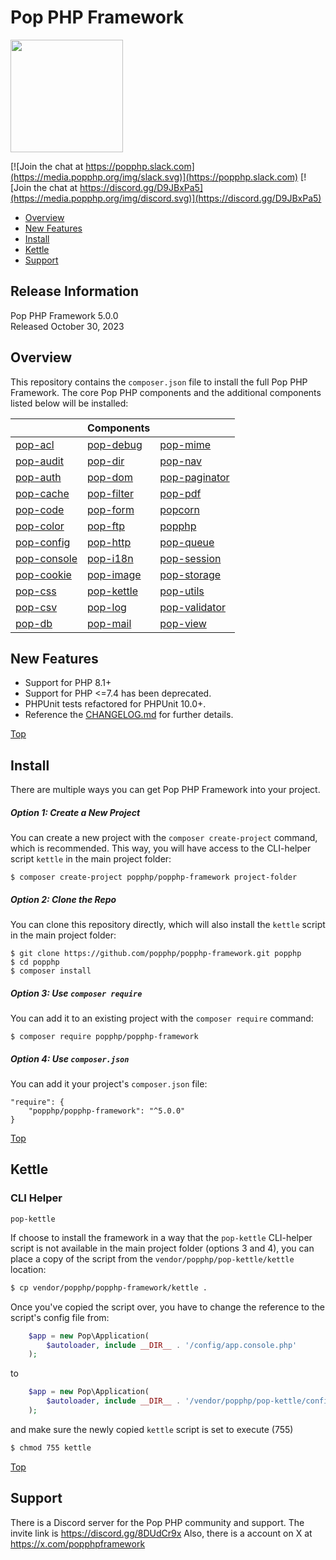 Pop PHP Framework
=================

<img src="http://www.popphp.org/assets/img/pop-php-logo.png" width="180" height="180" />

[![Join the chat at https://popphp.slack.com](https://media.popphp.org/img/slack.svg)](https://popphp.slack.com)
[![Join the chat at https://discord.gg/D9JBxPa5](https://media.popphp.org/img/discord.svg)](https://discord.gg/D9JBxPa5)

* [Overview](#overview)
* [New Features](#new-features)
* [Install](#install)
* [Kettle](#kettle)
* [Support](#support)

Release Information
-------------------
Pop PHP Framework 5.0.0  
Released October 30, 2023

Overview
--------
This repository contains the `composer.json` file to install the full Pop PHP Framework.
The core Pop PHP components and the additional components listed below will be installed:

|                                                      | Components                                         |                                                          |
|------------------------------------------------------|----------------------------------------------------|----------------------------------------------------------|
| [pop-acl](https://github.com/popphp/pop-acl)         | [pop-debug](https://github.com/popphp/pop-debug)   | [pop-mime](https://github.com/popphp/pop-mime)           |
| [pop-audit](https://github.com/popphp/pop-audit)     | [pop-dir](https://github.com/popphp/pop-dir)       | [pop-nav](https://github.com/popphp/pop-nav)             |
| [pop-auth](https://github.com/popphp/pop-auth)       | [pop-dom](https://github.com/popphp/pop-dom)       | [pop-paginator](https://github.com/popphp/pop-paginator) |
| [pop-cache](https://github.com/popphp/pop-cache)     | [pop-filter](https://github.com/popphp/pop-filter) | [pop-pdf](https://github.com/popphp/pop-pdf)             |
| [pop-code](https://github.com/popphp/pop-code)       | [pop-form](https://github.com/popphp/pop-form)     | [popcorn](https://github.com/popphp/popcorn)             |
| [pop-color](https://github.com/popphp/pop-color)     | [pop-ftp](https://github.com/popphp/pop-ftp)       | [popphp](https://github.com/popphp/popphp)               |
| [pop-config](https://github.com/popphp/pop-config)   | [pop-http](https://github.com/popphp/pop-http)     | [pop-queue](https://github.com/popphp/pop-queue)         |
| [pop-console](https://github.com/popphp/pop-console) | [pop-i18n](https://github.com/popphp/pop-i18n)     | [pop-session](https://github.com/popphp/pop-session)     |
| [pop-cookie](https://github.com/popphp/pop-cookie)   | [pop-image](https://github.com/popphp/pop-image)   | [pop-storage](https://github.com/popphp/pop-storage)     |
| [pop-css](https://github.com/popphp/pop-css)         | [pop-kettle](https://github.com/popphp/pop-kettle) | [pop-utils](https://github.com/popphp/pop-utils)         |
| [pop-csv](https://github.com/popphp/pop-csv)         | [pop-log](https://github.com/popphp/pop-log)       | [pop-validator](https://github.com/popphp/pop-validator) |
| [pop-db](https://github.com/popphp/pop-db)           | [pop-mail](https://github.com/popphp/pop-mail)     | [pop-view](https://github.com/popphp/pop-view)           |

New Features
------------
* Support for PHP 8.1+
* Support for PHP <=7.4 has been deprecated.
* PHPUnit tests refactored for PHPUnit 10.0+.
* Reference the [CHANGELOG.md](https://github.com/popphp/popphp-framework/blob/v5/CHANGELOG.md) for further details.

[Top](#pop-php-framework)

Install
-------
There are multiple ways you can get Pop PHP Framework into your project.

##### Option 1: Create a New Project

You can create a new project with the `composer create-project` command, which is recommended.
This way, you will have access to the CLI-helper script `kettle` in the main project folder:

```console
$ composer create-project popphp/popphp-framework project-folder
```

##### Option 2: Clone the Repo

You can clone this repository directly, which will also install the `kettle` script
in the main project folder:

```console
$ git clone https://github.com/popphp/popphp-framework.git popphp
$ cd popphp
$ composer install
```

##### Option 3: Use `composer require`

You can add it to an existing project with the `composer require` command:

```console
$ composer require popphp/popphp-framework
```

##### Option 4: Use `composer.json`

You can add it your project's `composer.json` file:

    "require": {
        "popphp/popphp-framework": "^5.0.0"
    }


[Top](#pop-php-framework)

Kettle
------

### CLI Helper

`pop-kettle`

If choose to install the framework in a way that the `pop-kettle` CLI-helper script is not available
in the main project folder (options 3 and 4), you can place a copy of the script from the
`vendor/popphp/pop-kettle/kettle` location:

```bash
$ cp vendor/popphp/popphp-framework/kettle .
```
Once you've copied the script over, you have to change the reference to the script's
config file from:

```php
    $app = new Pop\Application(
        $autoloader, include __DIR__ . '/config/app.console.php'
    );
```

to

```php
    $app = new Pop\Application(
        $autoloader, include __DIR__ . '/vendor/popphp/pop-kettle/config/app.console.php'
    );
```

and make sure the newly copied `kettle` script is set to execute (755)

```bash
$ chmod 755 kettle
```

[Top](#pop-php-framework)

Support
-------

There is a Discord server for the Pop PHP community and support. The invite link is https://discord.gg/8DUdCr9x
Also, there is a account on X at https://x.com/popphpframework

